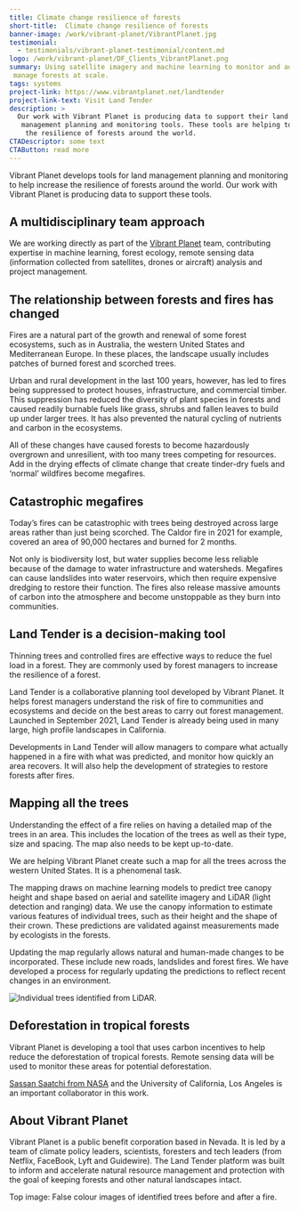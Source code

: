 ```yaml
---
title: Climate change resilience of forests
short-title:  Climate change resilience of forests
banner-image: /work/vibrant-planet/VibrantPlanet.jpg
testimonial:
  - testimonials/vibrant-planet-testimonial/content.md
logo: /work/vibrant-planet/DF_Clients_VibrantPlanet.png
summary: Using satellite imagery and machine learning to monitor and adaptively
 manage forests at scale.
tags: systems
project-link: https://www.vibrantplanet.net/landtender
project-link-text: Visit Land Tender
description: >
  Our work with Vibrant Planet is producing data to support their land
   management planning and monitoring tools. These tools are helping to increase
    the resilience of forests around the world.
CTADescriptor: some text
CTAButton: read more
---
```


Vibrant Planet develops tools for land management planning and monitoring to
help increase the resilience of forests around the world. Our work with Vibrant Planet is producing data to support
 these tools.

<!--more-->

## A multidisciplinary team approach
We are working directly as part of the
 [Vibrant Planet](https://www.vibrantplanet.net/) team, contributing expertise
 in machine learning, forest ecology, remote sensing data (information collected
    from satellites, drones or aircraft) analysis and project management.

## The relationship between forests and fires has changed
Fires are a natural part of the growth and renewal of some forest ecosystems,
such as in Australia, the western United States and Mediterranean Europe. In
these places, the landscape usually includes patches of burned forest and
scorched trees.

Urban and rural development in the last 100 years, however, has led to fires
being suppressed to protect  houses, infrastructure, and commercial timber. This
 suppression has reduced the diversity of plant species in forests and caused
 readily burnable fuels like grass, shrubs and fallen leaves to build up under
 larger trees. It has also prevented the natural cycling of nutrients and carbon
  in the ecosystems.

All of these changes have caused forests to become hazardously overgrown and
unresilient, with too many trees competing for resources. Add in the drying
effects of climate change that create tinder-dry fuels and ‘normal’ wildfires
become megafires.

## Catastrophic megafires

Today’s fires can be catastrophic with trees being destroyed across large areas
rather than just being scorched. The Caldor fire in 2021 for example, covered an
 area of 90,000 hectares and burned for 2 months.

Not only is biodiversity lost, but water supplies become less reliable because
of the damage to water infrastructure and
watersheds. Megafires can cause landslides into water reservoirs, which then
require expensive dredging to restore their function. The fires also release
massive amounts of carbon into the atmosphere and become unstoppable as they
burn into communities.

## Land Tender is a decision-making tool
Thinning trees and controlled fires  are effective ways to reduce the fuel load
in a forest. They are commonly used by forest managers to increase the
resilience of a forest.

Land Tender is a collaborative planning tool developed by Vibrant Planet. It
helps forest managers understand the risk of fire to communities and ecosystems
and decide on the best areas to carry out forest management.  Launched in
September 2021, Land Tender is already being used in many large, high profile
landscapes in California.

Developments in Land Tender will allow managers to compare what actually
happened in a fire with what was predicted, and monitor how quickly an area
recovers. It will also help the development of strategies to restore forests
after fires.

## Mapping all the trees
Understanding the effect of a fire relies on having a detailed map of the trees
in an area. This includes the location of the trees as well as their type, size
and spacing. The map also needs to be kept up-to-date.

We are helping Vibrant Planet create such a map for all the trees across the
western United States. It is a phenomenal task.

The mapping draws on machine learning models to predict tree canopy height and
shape based on aerial and satellite imagery and LiDAR (light detection and
  ranging) data. We use the canopy information to estimate various features of
  individual trees, such as their height and the shape of their crown. These
  predictions are validated against measurements made by ecologists in the
  forests.

Updating the map regularly allows natural and human-made changes to be
incorporated. These include new roads, landslides and forest fires. We have
developed a process for regularly updating the predictions
 to reflect recent changes in an environment.

 ![Individual trees identified from LiDAR.](/work/vibrant-planet/vibrant_trees.gif)

## Deforestation in tropical forests
Vibrant Planet is developing a tool that uses carbon incentives to help reduce
the deforestation of tropical forests. Remote sensing data will be used to
monitor these areas for potential deforestation.

[Sassan Saatchi from NASA](https://science.jpl.nasa.gov/people/Saatchi/) and the
 University of California, Los Angeles is an important collaborator in this work.

## About Vibrant Planet
Vibrant Planet is a public benefit corporation based in Nevada. It is led by a
team of climate policy leaders, scientists, foresters and tech leaders
(from Netflix, FaceBook, Lyft and Guidewire). The Land Tender platform was built
 to inform and accelerate natural resource management and protection with the
 goal of keeping forests and other natural landscapes intact.

 Top image: False colour images of identified trees before and after a fire.
